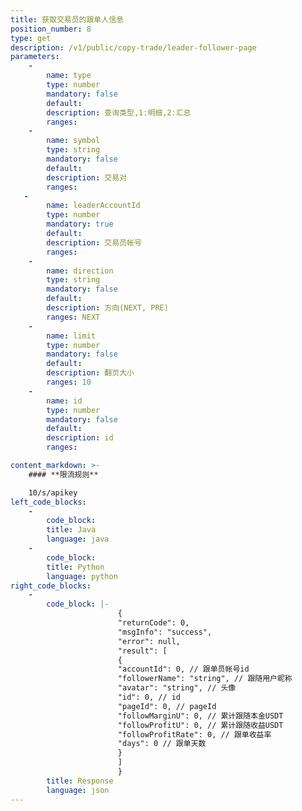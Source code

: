 ```yaml
---
title: 获取交易员的跟单人信息
position_number: 8
type: get
description: /v1/public/copy-trade/leader-follower-page
parameters:
    -
        name: type
        type: number
        mandatory: false
        default:
        description: 查询类型,1:明细,2:汇总
        ranges:
    -
        name: symbol
        type: string
        mandatory: false
        default:
        description: 交易对
        ranges:
   -
        name: leaderAccountId
        type: number
        mandatory: true
        default:
        description: 交易员帐号
        ranges:
    -
        name: direction
        type: string
        mandatory: false
        default:
        description: 方向(NEXT, PRE)
        ranges: NEXT
    -
        name: limit
        type: number
        mandatory: false
        default:
        description: 翻页大小
        ranges: 10
    -
        name: id
        type: number
        mandatory: false
        default:
        description: id
        ranges:

content_markdown: >-
    #### **限流规则**

    10/s/apikey
left_code_blocks:
    -
        code_block:
        title: Java
        language: java
    -
        code_block:
        title: Python
        language: python
right_code_blocks:
    -
        code_block: |-
                        {
                        "returnCode": 0,
                        "msgInfo": "success",
                        "error": null,
                        "result": [
                        {
                        "accountId": 0, // 跟单员帐号id
                        "followerName": "string", // 跟随用户昵称
                        "avatar": "string", // 头像
                        "id": 0, // id
                        "pageId": 0, // pageId
                        "followMarginU": 0, // 累计跟随本金USDT
                        "followProfitU": 0, // 累计跟随收益USDT
                        "followProfitRate": 0, // 跟单收益率
                        "days": 0 // 跟单天数
                        }
                        ]
                        }
        title: Response
        language: json
---
```

